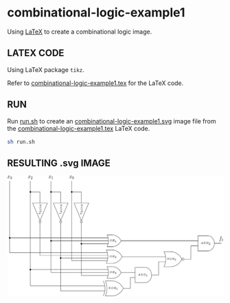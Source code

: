 # combinational-logic-example1

Using
[LaTeX](https://github.com/JeffDeCola/my-cheat-sheets/tree/master/software/development/languages/latex-cheat-sheet/)
to create a combinational logic image.

## LATEX CODE

Using LaTeX package `tikz`.

Refer to
[combinational-logic-example1.tex](combinational-logic-example1.tex)
for the LaTeX code.

## RUN

Run
[run.sh](run.sh)
to create an
[combinational-logic-example1.svg](combinational-logic-example1.svg)
image file from the
[combinational-logic-example1.tex](combinational-logic-example1.tex)
LaTeX code.

```bash
sh run.sh
```

## RESULTING .svg IMAGE

<p align="center">
    <img src="combinational-logic-example1.svg"
    align="middle"
</p>
